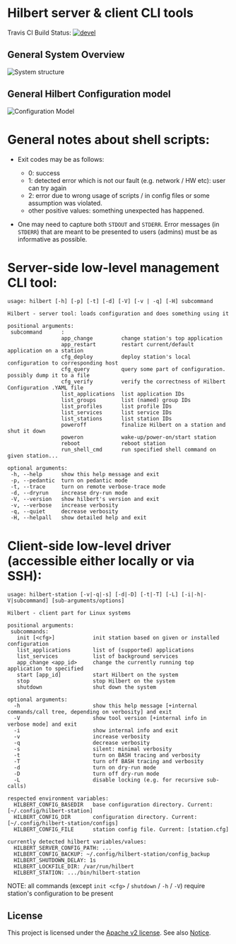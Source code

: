 # Hilbert server & client CLI tools

Travis CI Build Status: [![devel](https://travis-ci.org/hilbert/hilbert-cli.svg?branch=devel)](https://travis-ci.org/hilbert/hilbert-cli)

## General System Overview

![System structure](docs/GeneralDD.png)

## General Hilbert Configuration model

![Configuration Model](docs/ConfigurationDD.png)

# General notes about shell scripts:

* Exit codes may be as follows:
  * 0: success
  * 1: detected error which is not our fault (e.g. network / HW etc): user can try again
  * 2: error due to wrong usage of scripts / in config files or some assumption was violated. 
  * other positive values: something unexpected has happened.

* One may need to capture both `STDOUT` and `STDERR`. Error messages (in `STDERR`) that are meant to be presented to users (admins) must be as informative as possible.

# Server-side low-level management CLI tool:

```
usage: hilbert [-h] [-p] [-t] [-d] [-V] [-v | -q] [-H] subcommand

Hilbert - server tool: loads configuration and does something using it

positional arguments:
 subcommand      :
                 app_change         change station's top application
                 app_restart        restart current/default application on a station
                 cfg_deploy         deploy station's local configuration to corresponding host
                 cfg_query          query some part of configuration. possibly dump it to a file
                 cfg_verify         verify the correctness of Hilbert Configuration .YAML file
                 list_applications  list application IDs
                 list_groups        list (named) group IDs
                 list_profiles      list profile IDs
                 list_services      list service IDs
                 list_stations      list station IDs
                 poweroff           finalize Hilbert on a station and shut it down
                 poweron            wake-up/power-on/start station
                 reboot             reboot station
                 run_shell_cmd      run specified shell command on given station...

optional arguments:
 -h, --help      show this help message and exit
 -p, --pedantic  turn on pedantic mode
 -t, --trace     turn on remote verbose-trace mode
 -d, --dryrun    increase dry-run mode
 -V, --version   show hilbert's version and exit
 -v, --verbose   increase verbosity
 -q, --quiet     decrease verbosity
 -H, --helpall   show detailed help and exit
```

# Client-side low-level driver (accessible either locally or via SSH):

```
usage: hilbert-station [-v|-q|-s] [-d|-D] [-t|-T] [-L] [-i|-h|-V|subcommand] [sub-arguments/options]

Hilbert - client part for Linux systems

positional arguments:
 subcommands:
   init [<cfg>]            init station based on given or installed configuration
   list_applications       list of (supported) applications
   list_services           list of background services
   app_change <app_id>     change the currently running top application to specified
   start [app_id]          start Hilbert on the system
   stop                    stop Hilbert on the system
   shutdown                shut down the system

optional arguments:
  -h                       show this help message [+internal commands/call tree, depending on verbosity] and exit
  -V                       show tool version [+internal info in verbose mode] and exit
  -i                       show internal info and exit
  -v                       increase verbosity
  -q                       decrease verbosity
  -s                       silent: minimal verbosity
  -t                       turn on BASH tracing and verbosity
  -T                       turn off BASH tracing and verbosity
  -d                       turn on dry-run mode
  -D                       turn off dry-run mode
  -L                       disable locking (e.g. for recursive sub-calls)

respected environment variables:
  HILBERT_CONFIG_BASEDIR   base configuration directory. Current: [~/.config/hilbert-station]
  HILBERT_CONFIG_DIR       configuration directory. Current: [~/.config/hilbert-station/configs]
  HILBERT_CONFIG_FILE      station config file. Current: [station.cfg]

currently detected hilbert variables/values: 
  HILBERT_SERVER_CONFIG_PATH: ...
  HILBERT_CONFIG_BACKUP: ~/.config/hilbert-station/config_backup
  HILBERT_SHUTDOWN_DELAY: 1s
  HILBERT_LOCKFILE_DIR: /var/run/hilbert
  HILBERT_STATION: .../bin/hilbert-station
```

NOTE: all commands (except `init <cfg>` / `shutdown` / `-h` / `-V`) require station's configuration to be present


## License
This project is licensed under the [Apache v2 license](LICENSE). See also [Notice](NOTICE).



